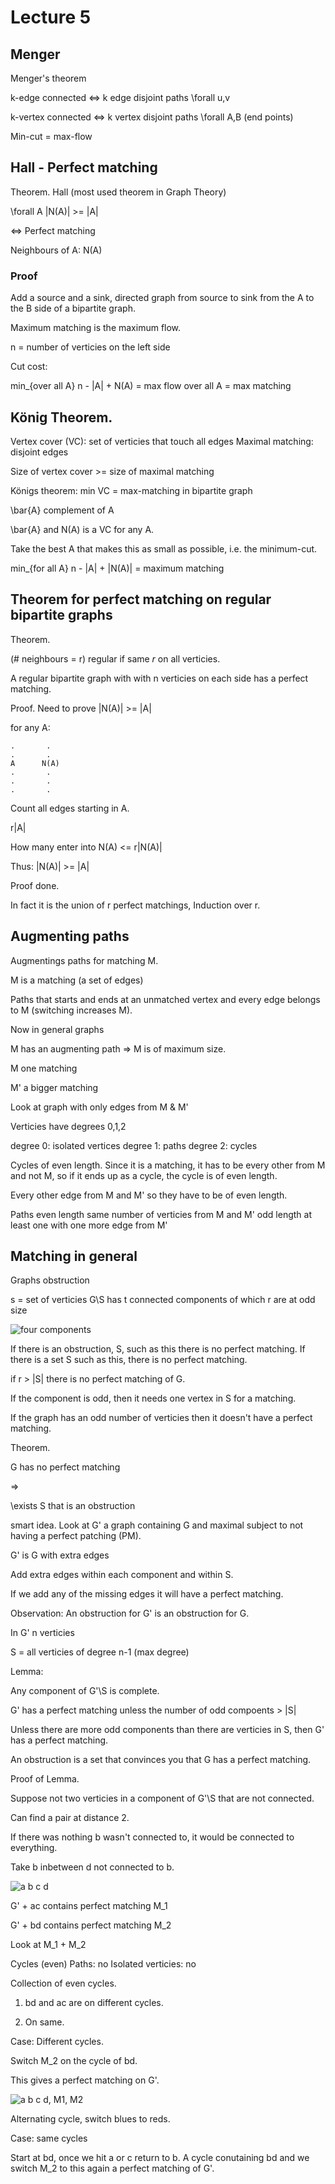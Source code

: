 # Lecture 5

## Menger

Menger's theorem

k-edge connected <=> k edge disjoint paths \forall u,v

k-vertex connected <=> k vertex disjoint paths \forall A,B (end points)

Min-cut = max-flow

## Hall - Perfect matching

Theorem. Hall (most used theorem in Graph Theory)

\forall A |N(A)| >= |A|

<=> Perfect matching

Neighbours of A: N(A)

### Proof

Add a source and a sink, directed graph from source to sink from the A to the B side of a bipartite graph.

Maximum matching is the maximum flow.

n = number of verticies on the left side

Cut cost:

min_{over all A}    n - |A| + N(A) = max flow over all A
                                   = max matching

## König Theorem.

Vertex cover (VC):    set of verticies that touch all edges
Maximal matching:     disjoint edges

Size of vertex cover >= size of maximal matching

Königs theorem: min VC = max-matching in bipartite graph


\bar{A}   complement of A

\bar{A} and N(A) is a VC for any A.

Take the best A that makes this as small as possible, i.e. the minimum-cut.

min_{for all A}   n - |A| + |N(A)| = maximum matching


## Theorem for perfect matching on regular bipartite graphs

Theorem.

(# neighbours = r) regular if same $r$ on all verticies.

A regular bipartite graph with with n verticies on each side has a perfect matching.


Proof. Need to prove |N(A)| >= |A|

for any A:


```
.       .
.       .
A      N(A)
.       .
.       .
.       .
```

Count all edges starting in A.

r|A|

How many enter into N(A) <= r|N(A)|

Thus:
|N(A)| >= |A|

Proof done.

In fact it is the union of r perfect matchings, Induction over r.

## Augmenting paths

Augmentings paths for matching M.

M is a matching (a set of edges)

Paths that starts and ends at an unmatched vertex and every edge belongs to M (switching increases M).

Now in general graphs

M has an augmenting path => M is of maximum size.


M one matching

M' a bigger matching

Look at graph with only edges from M & M'

Verticies have degrees 0,1,2

degree 0: isolated vertices
degree 1: paths
degree 2: cycles

Cycles of even length.     Since it is a matching, it has to be every other from M and not M, so if it ends up as a cycle, the cycle is of even length.

Every other edge from M and M' so they have to be of even length.

Paths
   even length    same number of verticies from M and M'
   odd length     at least one with one more edge from M'

## Matching in general

Graphs obstruction

s = set of verticies
G\S has t connected components of which r are at odd size

![four components](inc/lecture_5/perfect_matching_obstruction.png)

If there is an obstruction, S, such as this there is no perfect matching.
If there is a set S such as this, there is no perfect matching.

if r > |S|
there is no perfect matching of G.

If the component is odd, then it needs one vertex in S for a matching.


If the graph has an odd number of verticies then it doesn't have a perfect matching.

Theorem.

G has no perfect matching

=>

\exists S that is an obstruction

smart idea. Look at G' a graph containing G and maximal subject to not having a perfect patching (PM).

G' is G with extra edges

Add extra edges within each component and within S.

If we add any of the missing edges it will have a perfect matching.


Observation: An obstruction for G' is an obstruction for G.

In G' n verticies

S =  all verticies of degree n-1 (max degree)

Lemma:

Any component of G'\S is complete.

G' has a perfect matching unless the number of odd compoents > |S|

Unless there are more odd components than there are verticies in S, then G' has a perfect matching.

An obstruction is a set that convinces you that G has a perfect matching.

Proof of Lemma.

Suppose not two verticies in a component of G'\S that are not connected.

Can find a pair at distance 2.

If there was nothing b wasn't connected to, it would be connected to everything.

Take b inbetween d not connected to b.

![a b c d](inc/lecture_5/abcd.png)

G' + ac contains perfect matching M_1

G' + bd contains perfect matching M_2

Look at M_1 + M_2

Cycles (even)
Paths:              no
Isolated verticies: no


Collection of even cycles.

1. bd and ac are on different cycles.

2. On same.

Case: Different cycles.

Switch M_2 on the cycle of bd.

This gives a perfect matching on G'.

![a b c d, M1, M2](inc/lecture_5/abcd_M1_M2.png)

Alternating cycle, switch blues to reds.

Case: same cycles

Start at bd, once we hit a or c return to b. A cycle conutaining bd and we switch M_2 to this again a perfect matching of G'.
